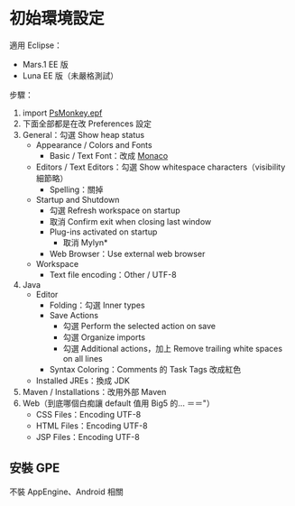 初始環境設定
============

適用 Eclipse：

* Mars.1 EE 版
* Luna EE 版（未嚴格測試）

步驟：

1. import [PsMonkey.epf](Eclipse/PsMonkey.epf)
1. 下面全部都是在改 Preferences 設定
1. General：勾選 Show heap status
	* Appearance / Colors and Fonts
		* Basic / Text Font：改成 [Monaco](Eclipse/MONACO.TTF)
	* Editors / Text Editors：勾選 Show whitespace characters（visibility 細節略）
		* Spelling：關掉
	* Startup and Shutdown
		* 勾選 Refresh workspace on startup
		* 取消 Confirm exit when closing last window
		* Plug-ins activated on startup
			* 取消 Mylyn*
		* Web Browser：Use external web browser
	* Workspace
		* Text file encoding：Other / UTF-8
1. Java
	* Editor
		* Folding：勾選 Inner types
		* Save Actions
			* 勾選 Perform the selected action on save
			* 勾選 Organize imports
			* 勾選 Additional actions，加上 Remove trailing white spaces on all lines
		* Syntax Coloring：Comments 的 Task Tags 改成紅色
	* Installed JREs：換成 JDK
1. Maven / Installations：改用外部 Maven
1. Web（到底哪個白痴讓 default 值用 Big5 的... ＝＝"）
	* CSS Files：Encoding UTF-8
	* HTML Files：Encoding UTF-8
	* JSP Files：Encoding UTF-8


安裝 GPE
--------

不裝 AppEngine、Android 相關
